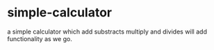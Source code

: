 # simple-calculator
a simple calculator which add substracts multiply and divides will add functionality as we go.


